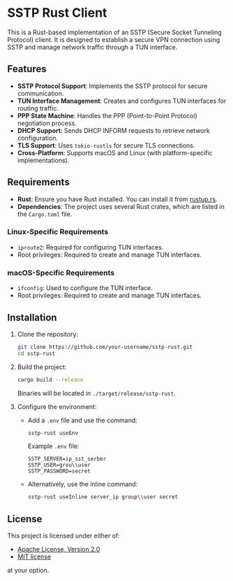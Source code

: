 # SSTP Rust Client

This is a Rust-based implementation of an SSTP (Secure Socket Tunneling Protocol) client. It is designed to establish a secure VPN connection using SSTP and manage network traffic through a TUN interface.

## Features

- **SSTP Protocol Support**: Implements the SSTP protocol for secure communication.
- **TUN Interface Management**: Creates and configures TUN interfaces for routing traffic.
- **PPP State Machine**: Handles the PPP (Point-to-Point Protocol) negotiation process.
- **DHCP Support**: Sends DHCP INFORM requests to retrieve network configuration.
- **TLS Support**: Uses `tokio-rustls` for secure TLS connections.
- **Cross-Platform**: Supports macOS and Linux (with platform-specific implementations).

## Requirements

- **Rust**: Ensure you have Rust installed. You can install it from [rustup.rs](https://rustup.rs/).
- **Dependencies**: The project uses several Rust crates, which are listed in the `Cargo.toml` file.

### Linux-Specific Requirements

- `iproute2`: Required for configuring TUN interfaces.
- Root privileges: Required to create and manage TUN interfaces.

### macOS-Specific Requirements

- `ifconfig`: Used to configure the TUN interface.
- Root privileges: Required to create and manage TUN interfaces.

## Installation

1. Clone the repository:
   ```bash
   git clone https://github.com/your-username/sstp-rust.git
   cd sstp-rust
   ```

2. Build the project:
   ```bash
   cargo build --release
   ```

   Binaries will be located in `./target/release/sstp-rust`.

3. Configure the environment:
   - Add a `.env` file and use the command:
     ```bash
     sstp-rust useEnv
     ```
     Example `.env` file:
     ```
     SSTP_SERVER=ip_sst_serber
     SSTP_USER=grou\\user
     SSTP_PASSWORD=secret
     ```

   - Alternatively, use the inline command:
     ```bash
     sstp-rust useInline server_ip group\\user secret
     ```

## License

This project is licensed under either of:

- [Apache License, Version 2.0](LICENSE-APACHE)
- [MIT license](LICENSE-MIT)

at your option.